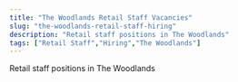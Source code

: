 ```yaml
---
title: "The Woodlands Retail Staff Vacancies"
slug: "the-woodlands-retail-staff-hiring"
description: "Retail staff positions in The Woodlands"
tags: ["Retail Staff","Hiring","The Woodlands"]
---
```


Retail staff positions in The Woodlands

